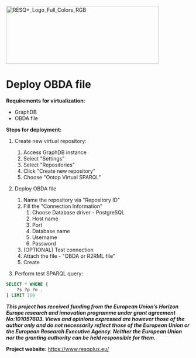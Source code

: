 

<img width="417" height="158" alt="RESQ+_Logo_Full_Colors_RGB" src="https://github.com/user-attachments/assets/1d3f662d-931a-4941-8e45-4519f1d9d492" />


# Deploy OBDA file

**Requirements for virtualization:**

- GraphDB
- OBDA file

**Steps for deployment:**
1. Create new virtual repository:
    1. Access GraphDB instance
    2. Select "Settings"
    3. Select "Repositories"
    4. Click "Create new repository"
    5. Choose "Ontop Virtual SPARQL"

2. Deploy OBDA file
    1. Name the repository via "Repository ID"
    2. Fill the "Connection Information"
        1. Choose Database driver - PostgreSQL
        2. Host name
        3. Port 
        4. Database name
        5. Username
        6. Password
    3. (OPTIONAL) Test connection
    4. Attach the file - "OBDA or R2RML file"
    5. Create

3. Perform test SPARQL query:

```sql
SELECT * WHERE {
    ?s ?p ?o .
} LIMIT 100
```


***This project has received funding from the European Union’s Horizon Europe research and innovation programme under grant agreement No:101057603. Views and opinions expressed are however those of the author only and do not necessarily reflect those of the European Union or the European Research Executive Agency. Neither the European Union nor the granting authority can be held responsible for them.***

**Project website:** https://www.resqplus.eu/
